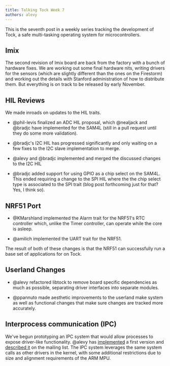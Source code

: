 ```yaml
---
title: Talking Tock Week 7
authors: alevy
---
```


This is the seventh post in a weekly series tracking the development of Tock, a
safe multi-tasking operating system for microcontrollers.

## Imix

The second revision of Imix board are back from the factory with a bunch of
hardware fixes. We are working out some final hardware nits, writing drivers
for the sensors (which are slightly different than the ones on the Firestorm)
and working out the details with Stanford administration of how to distribute
them. But everything is on track to be released by early November.

## HIL Reviews

We made inroads on updates to the HIL traits.

  * @phil-levis finalized an ADC HIL proposal, which @nealjack and @bradjc have
    implemented for the SAM4L (still in a pull request until they do some more
    validation).

  * @bradjc's I2C HIL has progressed significantly and only waiting on a few
    fixes to the I2C slave implementation to merge.

  * @alevy and @bradjc implemented and merged the discussed changes to the I2C HIL

  * @bradjc added support for using GPIO as a chip select on the SAM4L. This
    ended requiring a change to the SPI HIL where the the chip select type is
    associated to the SPI trait (blog post forthcoming just for that? Yes, I
    think so).

## NRF51 Port

  * @KMarshland implemented the Alarm trait for the NRF51's RTC controller
    which, unlike the Timer controller, can operate while the core is asleep.

  * @amilich implemented the UART trait for the NRF51.

The result of both of these changes is that the NRF51 can successfully run a
base set of applications for on Tock.

## Userland Changes

  * @alevy refactored libtock to remove board specific dependencies as much as
    possible, separating driver interfaces into separate modules.

  * @ppannuto made aesthetic improvements to the userland make system as well
    as functional changes that make sure changes are tracked more accurately.

## Interprocess communication (IPC)

We've begun prototyping an IPC system that would allow processes to expose
driver-like functionality. @alevy has
[implemented](https://github.com/alevy/tock/commit/5c12a4ab50883bb70d5e54c62ad8fc608c92a91e)
a first version and [described
it](https://groups.google.com/forum/#!topic/tock-dev/2-P6IhRTtdM) on the
mailing list.  The IPC system leverages the same system calls as other drivers
in the kernel, with some additional restrictions due to size and alignment
requirements of the ARM MPU.

